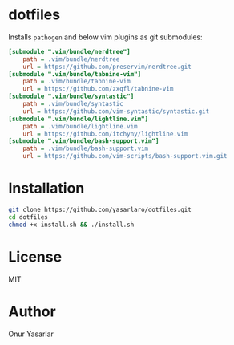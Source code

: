 # dotfiles

Installs `pathogen` and below vim plugins as git submodules:

```ini
[submodule ".vim/bundle/nerdtree"]
	path = .vim/bundle/nerdtree
	url = https://github.com/preservim/nerdtree.git
[submodule ".vim/bundle/tabnine-vim"]
	path = .vim/bundle/tabnine-vim
	url = https://github.com/zxqfl/tabnine-vim
[submodule ".vim/bundle/syntastic"]
	path = .vim/bundle/syntastic
	url = https://github.com/vim-syntastic/syntastic.git
[submodule ".vim/bundle/lightline.vim"]
	path = .vim/bundle/lightline.vim
	url = https://github.com/itchyny/lightline.vim
[submodule ".vim/bundle/bash-support.vim"]
	path = .vim/bundle/bash-support.vim
	url = https://github.com/vim-scripts/bash-support.vim.git
```

# Installation

```bash
git clone https://github.com/yasarlaro/dotfiles.git
cd dotfiles
chmod +x install.sh && ./install.sh
```

# License
MIT

# Author
Onur Yasarlar
